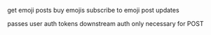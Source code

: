 get emoji posts
buy emojis
subscribe to emoji post updates

passes user auth tokens downstream
  auth only necessary for POST